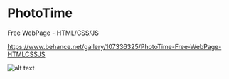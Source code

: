 # PhotoTime
Free WebPage - HTML/CSS/JS

https://www.behance.net/gallery/107336325/PhotoTime-Free-WebPage-HTMLCSSJS

![alt text](https://i.imgur.com/0q2EloW.jpg)

